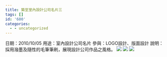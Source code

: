 ```yaml
---
title: 築至室內設計公司名片三
tags: []
id: '600'
categories:
  - - uncategorized
---
```


日期：2010/10/05 用途：室內設計公司名片 參與：LOGO設計、版面設計 說明：採用潑墨及隨性的毛筆筆刷，展現設計公司作品之風格。 ![](https://oberonlai.blog/wp-content/uploads/2010/11/zui-07.jpg) ![](https://oberonlai.blog/wp-content/uploads/2010/11/zui-08.jpg) ![](https://oberonlai.blog/wp-content/uploads/2010/11/zui-09.jpg)